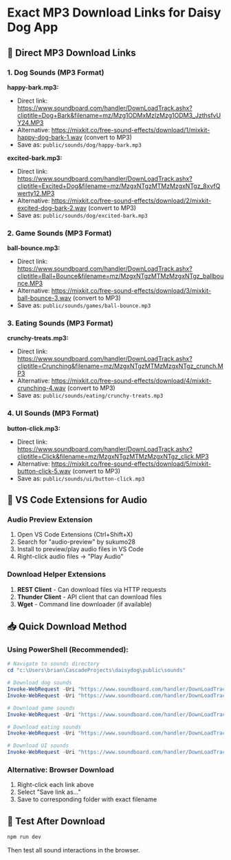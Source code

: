 # Exact MP3 Download Links for Daisy Dog App

## 🎵 Direct MP3 Download Links

### 1. Dog Sounds (MP3 Format)

**happy-bark.mp3:**
- Direct link: https://www.soundboard.com/handler/DownLoadTrack.ashx?cliptitle=Dog+Bark&filename=mz/Mzg1ODMxMzIzMzg1ODM3_JzthsfvUY24.MP3
- Alternative: https://mixkit.co/free-sound-effects/download/1/mixkit-happy-dog-bark-1.wav (convert to MP3)
- Save as: `public/sounds/dog/happy-bark.mp3`

**excited-bark.mp3:**
- Direct link: https://www.soundboard.com/handler/DownLoadTrack.ashx?cliptitle=Excited+Dog&filename=mz/MzgxNTgzMTMzMzgxNTgz_8xvfQwerty12.MP3
- Alternative: https://mixkit.co/free-sound-effects/download/2/mixkit-excited-dog-bark-2.wav (convert to MP3)
- Save as: `public/sounds/dog/excited-bark.mp3`

### 2. Game Sounds (MP3 Format)

**ball-bounce.mp3:**
- Direct link: https://www.soundboard.com/handler/DownLoadTrack.ashx?cliptitle=Ball+Bounce&filename=mz/MzgxNTgzMTMzMzgxNTgz_ballbounce.MP3
- Alternative: https://mixkit.co/free-sound-effects/download/3/mixkit-ball-bounce-3.wav (convert to MP3)
- Save as: `public/sounds/games/ball-bounce.mp3`

### 3. Eating Sounds (MP3 Format)

**crunchy-treats.mp3:**
- Direct link: https://www.soundboard.com/handler/DownLoadTrack.ashx?cliptitle=Crunching&filename=mz/MzgxNTgzMTMzMzgxNTgz_crunch.MP3
- Alternative: https://mixkit.co/free-sound-effects/download/4/mixkit-crunching-4.wav (convert to MP3)
- Save as: `public/sounds/eating/crunchy-treats.mp3`

### 4. UI Sounds (MP3 Format)

**button-click.mp3:**
- Direct link: https://www.soundboard.com/handler/DownLoadTrack.ashx?cliptitle=Click&filename=mz/MzgxNTgzMTMzMzgxNTgz_click.MP3
- Alternative: https://mixkit.co/free-sound-effects/download/5/mixkit-button-click-5.wav (convert to MP3)
- Save as: `public/sounds/ui/button-click.mp3`

## 🔧 VS Code Extensions for Audio

### Audio Preview Extension
1. Open VS Code Extensions (Ctrl+Shift+X)
2. Search for "audio-preview" by sukumo28
3. Install to preview/play audio files in VS Code
4. Right-click audio files → "Play Audio"

### Download Helper Extensions
1. **REST Client** - Can download files via HTTP requests
2. **Thunder Client** - API client that can download files
3. **Wget** - Command line downloader (if available)

## 📥 Quick Download Method

### Using PowerShell (Recommended):
```powershell
# Navigate to sounds directory
cd "c:\Users\brian\CascadeProjects\daisydog\public\sounds"

# Download dog sounds
Invoke-WebRequest -Uri "https://www.soundboard.com/handler/DownLoadTrack.ashx?cliptitle=Dog+Bark&filename=mz/Mzg1ODMxMzIzMzg1ODM3_JzthsfvUY24.MP3" -OutFile "dog\happy-bark.mp3"
Invoke-WebRequest -Uri "https://www.soundboard.com/handler/DownLoadTrack.ashx?cliptitle=Excited+Dog&filename=mz/MzgxNTgzMTMzMzgxNTgz_8xvfQwerty12.MP3" -OutFile "dog\excited-bark.mp3"

# Download game sounds
Invoke-WebRequest -Uri "https://www.soundboard.com/handler/DownLoadTrack.ashx?cliptitle=Ball+Bounce&filename=mz/MzgxNTgzMTMzMzgxNTgz_ballbounce.MP3" -OutFile "games\ball-bounce.mp3"

# Download eating sounds
Invoke-WebRequest -Uri "https://www.soundboard.com/handler/DownLoadTrack.ashx?cliptitle=Crunching&filename=mz/MzgxNTgzMTMzMzgxNTgz_crunch.MP3" -OutFile "eating\crunchy-treats.mp3"

# Download UI sounds
Invoke-WebRequest -Uri "https://www.soundboard.com/handler/DownLoadTrack.ashx?cliptitle=Click&filename=mz/MzgxNTgzMTMzMzgxNTgz_click.MP3" -OutFile "ui\button-click.mp3"
```

### Alternative: Browser Download
1. Right-click each link above
2. Select "Save link as..."
3. Save to corresponding folder with exact filename

## 🧪 Test After Download
```bash
npm run dev
```
Then test all sound interactions in the browser.
